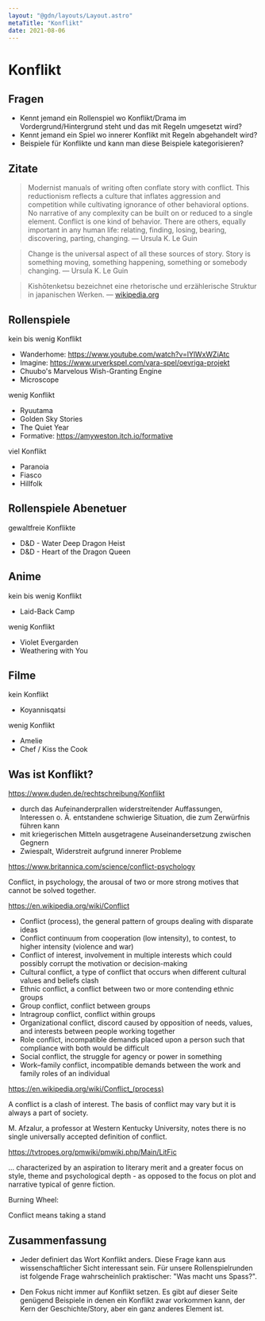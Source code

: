 ```yaml
---
layout: "@gdn/layouts/Layout.astro"
metaTitle: "Konflikt"
date: 2021-08-06
---
```


# Konflikt

## Fragen

- Kennt jemand ein Rollenspiel wo Konflikt/Drama im Vordergrund/Hintergrund steht und das mit Regeln umgesetzt wird?
- Kennt jemand ein Spiel wo innerer Konflikt mit Regeln abgehandelt wird?
- Beispiele für Konflikte und kann man diese Beispiele kategorisieren?

## Zitate

> Modernist manuals of writing often conflate story with conflict. This reductionism reflects a culture that inflates aggression and competition while cultivating ignorance of other behavioral options. No narrative of any complexity can be built on or reduced to a single element. Conflict is one kind of behavior. There are others, equally important in any human life: relating, finding, losing, bearing, discovering, parting, changing. — Ursula K. Le Guin

> Change is the universal aspect of all these sources of story. Story is something moving, something happening, something or somebody changing. — Ursula K. Le Guin

> Kishōtenketsu bezeichnet eine rhetorische und erzählerische Struktur in japanischen Werken. — [wikipedia.org](https://de.wikipedia.org/wiki/Kish%C5%8Dtenketsu)

## Rollenspiele

kein bis wenig Konflikt

- Wanderhome: https://www.youtube.com/watch?v=lYlWxWZiAtc
- Imagine: https://www.urverkspel.com/vara-spel/oevriga-projekt
- Chuubo's Marvelous Wish-Granting Engine
- Microscope

wenig Konflikt

- Ryuutama
- Golden Sky Stories
- The Quiet Year
- Formative: https://amyweston.itch.io/formative

viel Konflikt

- Paranoia
- Fiasco
- Hillfolk

## Rollenspiele Abenetuer

gewaltfreie Konflikte

- D&D - Water Deep Dragon Heist
- D&D - Heart of the Dragon Queen

## Anime

kein bis wenig Konflikt

- Laid-Back Camp

wenig Konflikt

- Violet Evergarden
- Weathering with You

## Filme

kein Konflikt

- Koyannisqatsi

wenig Konflikt

- Amelie
- Chef / Kiss the Cook

## Was ist Konflikt?

https://www.duden.de/rechtschreibung/Konflikt

- durch das Aufeinanderprallen widerstreitender Auffassungen, Interessen o. Ä. entstandene schwierige Situation, die zum Zerwürfnis führen kann
- mit kriegerischen Mitteln ausgetragene Auseinandersetzung zwischen Gegnern
- Zwiespalt, Widerstreit aufgrund innerer Probleme

https://www.britannica.com/science/conflict-psychology

Conflict, in psychology, the arousal of two or more strong motives that cannot be solved together.

https://en.wikipedia.org/wiki/Conflict

- Conflict (process), the general pattern of groups dealing with disparate ideas
- Conflict continuum from cooperation (low intensity), to contest, to higher intensity (violence and war)
- Conflict of interest, involvement in multiple interests which could possibly corrupt the motivation or decision-making
- Cultural conflict, a type of conflict that occurs when different cultural values and beliefs clash
- Ethnic conflict, a conflict between two or more contending ethnic groups
- Group conflict, conflict between groups
- Intragroup conflict, conflict within groups
- Organizational conflict, discord caused by opposition of needs, values, and interests between people working together
- Role conflict, incompatible demands placed upon a person such that compliance with both would be difficult
- Social conflict, the struggle for agency or power in something
- Work–family conflict, incompatible demands between the work and family roles of an individual

https://en.wikipedia.org/wiki/Conflict_(process)

A conflict is a clash of interest. The basis of conflict may vary but it is always a part of society.

M. Afzalur, a professor at Western Kentucky University, notes there is no single universally accepted definition of conflict.

https://tvtropes.org/pmwiki/pmwiki.php/Main/LitFic

... characterized by an aspiration to literary merit and a greater focus on style, theme and psychological depth - as opposed to the focus on plot and narrative typical of genre fiction.

Burning Wheel:

Conflict means taking a stand

## Zusammenfassung

- Jeder definiert das Wort Konflikt anders. Diese Frage kann aus wissenschaftlicher Sicht interessant sein. Für unsere Rollenspielrunden ist folgende Frage wahrscheinlich praktischer: "Was macht uns Spass?".

- Den Fokus nicht immer auf Konflikt setzen. Es gibt auf dieser Seite genügend Beispiele in denen ein Konflikt zwar vorkommen kann, der Kern der Geschichte/Story, aber ein ganz anderes Element ist.
